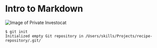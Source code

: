 # Intro to Markdown

![Image of Private Investocat](https://octodex.github.com/images/privateinvestocat.jpg)

```
$ git init
Initialized empty Git repository in /Users/skills/Projects/recipe-repository/.git/
```
